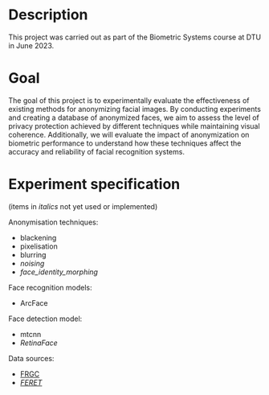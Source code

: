 # Description

This project was carried out as part of the Biometric Systems course at DTU in June 2023.

# Goal

The goal of this project is to experimentally evaluate the effectiveness of existing methods for anonymizing facial images. By conducting experiments and creating a database of anonymized faces, we aim to assess the level of privacy protection achieved by different techniques while maintaining visual coherence. Additionally, we will evaluate the impact of anonymization on biometric performance to understand how these techniques affect the accuracy and reliability of facial recognition systems. 

# Experiment specification

(items in _italics_ not yet used or implemented)

Anonymisation techniques:
- blackening
- pixelisation
- blurring
- _noising_
- _face_identity_morphing_

Face recognition models:
- ArcFace

Face detection model:
- mtcnn
- _RetinaFace_

Data sources:
- [FRGC](https://www.nist.gov/programs-projects/face-recognition-grand-challenge-frgc)
- _[FERET](https://www.nist.gov/programs-projects/face-recognition-technology-feret)_


